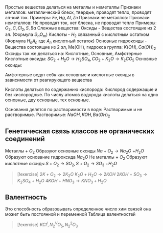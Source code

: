 Простые вещества делаться на металлы и неметаллы
Признаки металлов: металлический блеск, твердые, проводят тепло, проводят эл-кий ток.
Примеры: $Fe, Hg, Al, Zn$
Признаки не металлов:
Признаки неметаллов: Не проводят ток, нет блеска, не проводят тепло
Примеры: $O_2, C, Cl_2, S, Ba$
Сложные вещества:
Оксиды - Вещества состоящие из 2 эл. (Формула $Э_nO_m$)
Кислоты - $H_2$ связанный с кислотным остатком (Формула $H_nA_n$ где $А_n$ кислотный остаток)
Основные гидроксиды - Вещества состоящие из 2 эл, Ме(OH), гидрокса группа: $K(OH), Ca(OH)_2$
Оксиды так же делаться на: Кислотные, Основные, Амфотерные
Кислотные оксиды: $SO_2 + H_2O\to H_2SO_4, CO_2+K_2O\to K_2CO_5$
Основные оксиды: 

Амфотерные ведут себя как основные и кислотные оксиды в зависимости от реагирующего вещества

Кислоты делаться по содержанию кислорода: Кислород содержащие и без кислородные.
По числу атомов водорода кислоты делаться на одно основные, дву основные, тех основные.

Основания делятся по растворимости в воде: Растворимые и не растворимые.
Растворимые: $NaOH, KOH, Ba(OH)_2$

## Генетическая связь классов не органических соединений
Металлы + $O_2$ 
Oбразуют основные оксиды $Na+O_2\to Na_2O$
$+H_2O$
Образуют основание гидроксида $Na_2O$
Не металлы + $O_2$
Образуют кислотные оксиды $S+O_2\to SO_2, S+O_2\to SO_3$
$+ H_2O$
>[!exercise]
$2K+O_2\to 2K_2O$
$K_2O+ H_2O\to 2KOH$
$2KOH+ SO_3 \to K_2SO_4+H_2O$
$4KOH+HNO_3\to  KNO_3+H_2O$

## Валентность
Это способность образовывать определенное число хим связей она может быть постоянной и переменной
Таблица валентностей

>[!exercise]
>$KCl^I, N^V_2O_5,N^2_2O_3$ 

